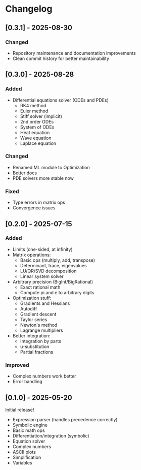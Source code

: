 # Changelog

## [0.3.1] - 2025-08-30
### Changed
- Repository maintenance and documentation improvements
- Clean commit history for better maintainability

## [0.3.0] - 2025-08-28

### Added
- Differential equations solver (ODEs and PDEs)
  - RK4 method
  - Euler method
  - Stiff solver (implicit)
  - 2nd order ODEs
  - System of ODEs
  - Heat equation
  - Wave equation 
  - Laplace equation

### Changed
- Renamed ML module to Optimization
- Better docs
- PDE solvers more stable now

### Fixed
- Type errors in matrix ops
- Convergence issues

## [0.2.0] - 2025-07-15

### Added
- Limits (one-sided, at infinity)
- Matrix operations:
  - Basic ops (multiply, add, transpose)
  - Determinant, trace, eigenvalues
  - LU/QR/SVD decomposition
  - Linear system solver
- Arbitrary precision (BigInt/BigRational)
  - Exact rational math
  - Compute pi and e to arbitrary digits
- Optimization stuff:
  - Gradients and Hessians
  - Autodiff
  - Gradient descent
  - Taylor series
  - Newton's method
  - Lagrange multipliers
- Better integration:
  - Integration by parts
  - u-substitution
  - Partial fractions

### Improved
- Complex numbers work better
- Error handling

## [0.1.0] - 2025-05-20

Initial release!

- Expression parser (handles precedence correctly)
- Symbolic engine
- Basic math ops
- Differentiation/integration (symbolic)
- Equation solver
- Complex numbers
- ASCII plots
- Simplification
- Variables